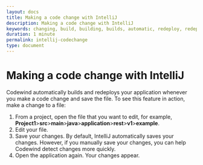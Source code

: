 ```yaml
---
layout: docs
title: Making a code change with IntelliJ
description: Making a code change with IntelliJ
keywords: changing, build, building, builds, automatic, redeploy, redeploying, redeploys, application, applications, save, saving, saves, file, feature, edit, editing, edits
duration: 1 minute
permalink: intellij-codechange
type: document
---
```


# Making a code change with IntelliJ
Codewind automatically builds and redeploys your application whenever you make a code change and save the file. To see this feature in action, make a change to a file:
1. From a project, open the file that you want to edit, for example, **Project1**>**src**>**main**>**java**>**application**>**rest**>**v1**>**example**.
2. Edit your file.
3. Save your changes. By default, IntelliJ automatically saves your changes. However, if you manually save your changes, you can help Codewind detect changes more quickly.
4. Open the application again. Your changes appear.